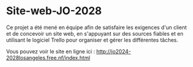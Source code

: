 # Site-web-JO-2028

Ce projet a été mené en équipe afin de satisfaire les exigences d'un client et de concevoir un site web, en s'appuyant sur des sources fiables et en utilisant le logiciel Trello pour organiser et gérer les différentes tâches.

Vous pouvez voir le site en ligne ici : http://jo2024-2028losangeles.free.nf/index.html
